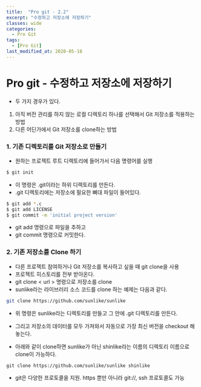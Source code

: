 ```yaml
---
title:  "Pro git - 2.2"
excerpt: "수정하고 저장소에 저장하기"
classes: wide
categories:
  - Pro Git
tags:
  - [Pro Git]
last_modified_at: 2020-05-18
---
```




# Pro git - 수정하고 저장소에 저장하기

* 두 가지 경우가 있다.

1. 아직 버전 관리를 하지 않는 로컬 디렉토리 하나를 선택해서 Git 저장소를 적용하는 방법
2. 다른 어딘가에서 Git 저장소를 clone하는 방법

### 1. 기존 디렉토리를 Git 저장소로 만들기

* 원하는 프로젝트 루트 디렉토리에 들어가서 다음 명령어를 실행

```bash
$ git init
```

* 이 명령은 .git이라는 하위 디렉토리를 만든다.
* .git 디렉토리에는 저장소에 필요한 뼈대 파일이 들어있다.

```bash
$ git add *.c
$ git add LICENSE
$ git commit -m 'initial project version'
```

* git add  명령으로 파일을 추하고
* git commit 명령으로 커밋한다.



### 2. 기존 저장소를 Clone 하기

* 다른 프로젝트 참여하거나 Git 저장소를 복사하고 싶을 때 git clone을 사용
* 프로젝트 히스토리를 전부 받아온다.
* git clone < url > 명령으로 저장소를 clone
* sunlike라는 라이브러리 소스 코드를 clone 하는 예제는 다음과 같다.

```bash
git clone https://github.com/sunlike/sunlike
```

* 위 명령은 sunlike라는 디렉토리를 만들고 그 안에 .git 디렉토리를 만든다.
* 그리고 저장소의 데이터를 모두 가져와서 자동으로 가장 최신 버전을 checkout 해 놓는다.

* 아래와 같이 clone하면 sunlike가 아닌 shinlike라는 이름의 디렉토리 이름으로 clone이 가능하다.

```
git clone https://github.com/sunlike/sunlike shinlike
```



* git은 다양한 프로토콜을 지원. https 뿐만 아니라 git://, ssh 프로토콜도 가능
